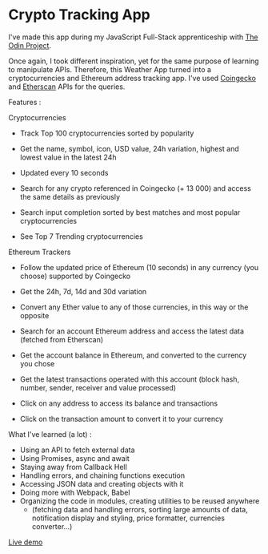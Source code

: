 # Crypto Tracking App

I've made this app during my JavaScript Full-Stack apprenticeship with <a href="https://www.theodinproject.com/lessons/node-path-javascript-weather-app">The Odin Project</a>.

Once again, I took different inspiration, yet for the same purpose of learning to manipulate APIs. Therefore, this Weather App turned into a cryptocurrencies and Ethereum address tracking app. I've used <a href="https://www.coingecko.com/en/api/documentation">Coingecko</a> and <a href="https://docs.etherscan.io/">Etherscan</a> APIs for the queries.

Features :

Cryptocurrencies

- Track Top 100 cryptocurrencies sorted by popularity
- Get the name, symbol, icon, USD value, 24h variation, highest and lowest value in the latest 24h
- Updated every 10 seconds

- Search for any crypto referenced in Coingecko (+ 13 000) and access the same details as previously
- Search input completion sorted by best matches and most popular cryptocurrencies
- See Top 7 Trending cryptocurrencies

Ethereum Trackers

- Follow the updated price of Ethereum (10 seconds) in any currency (you choose) supported by Coingecko
- Get the 24h, 7d, 14d and 30d variation
- Convert any Ether value to any of those currencies, in this way or the opposite

- Search for an account Ethereum address and access the latest data (fetched from Etherscan)
- Get the account balance in Ethereum, and converted to the currency you chose
- Get the latest transactions operated with this account (block hash, number, sender, receiver and value processed)
- Click on any address to access its balance and transactions
- Click on the transaction amount to convert it to your currency

What I've learned (a lot) :

- Using an API to fetch external data
- Using Promises, async and await
- Staying away from Callback Hell
- Handling errors, and chaining functions execution
- Accessing JSON data and creating objects with it
- Doing more with Webpack, Babel
- Organizing the code in modules, creating utilities to be reused anywhere
  - (fetching data and handling errors, sorting large amounts of data, notification display and styling, price formatter, currencies converter...)

<a href="https://polar0.github.io/crypto-app/">Live demo</a>

